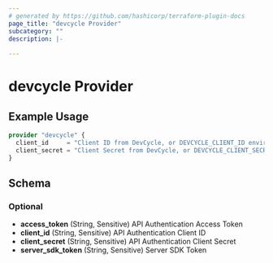 ```yaml
---
# generated by https://github.com/hashicorp/terraform-plugin-docs
page_title: "devcycle Provider"
subcategory: ""
description: |-
  
---
```


# devcycle Provider



## Example Usage

```terraform
provider "devcycle" {
  client_id     = "Client ID from DevCycle, or DEVCYCLE_CLIENT_ID environment variable"
  client_secret = "Client Secret from DevCycle, or DEVCYCLE_CLIENT_SECRET environment variable"
}
```

<!-- schema generated by tfplugindocs -->
## Schema

### Optional

- **access_token** (String, Sensitive) API Authentication Access Token
- **client_id** (String, Sensitive) API Authentication Client ID
- **client_secret** (String, Sensitive) API Authentication Client Secret
- **server_sdk_token** (String, Sensitive) Server SDK Token

